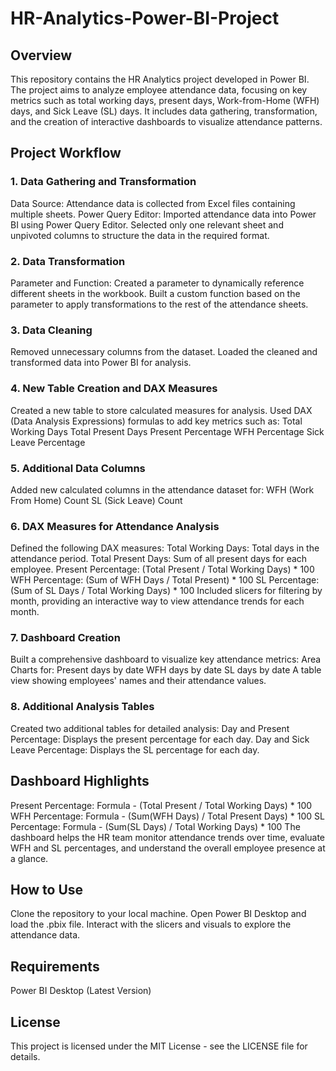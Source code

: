 # HR-Analytics-Power-BI-Project
## Overview
This repository contains the HR Analytics project developed in Power BI. The project aims to analyze employee attendance data, focusing on key metrics such as total working days, present days, Work-from-Home (WFH) days, and Sick Leave (SL) days. It includes data gathering, transformation, and the creation of interactive dashboards to visualize attendance patterns.

## Project Workflow
### 1. Data Gathering and Transformation
Data Source: Attendance data is collected from Excel files containing multiple sheets.
Power Query Editor:
Imported attendance data into Power BI using Power Query Editor.
Selected only one relevant sheet and unpivoted columns to structure the data in the required format.
### 2. Data Transformation
Parameter and Function:
Created a parameter to dynamically reference different sheets in the workbook.
Built a custom function based on the parameter to apply transformations to the rest of the attendance sheets.
### 3. Data Cleaning
Removed unnecessary columns from the dataset.
Loaded the cleaned and transformed data into Power BI for analysis.
### 4. New Table Creation and DAX Measures
Created a new table to store calculated measures for analysis.
Used DAX (Data Analysis Expressions) formulas to add key metrics such as:
Total Working Days
Total Present Days
Present Percentage
WFH Percentage
Sick Leave Percentage
### 5. Additional Data Columns
Added new calculated columns in the attendance dataset for:
WFH (Work From Home) Count
SL (Sick Leave) Count
### 6. DAX Measures for Attendance Analysis
Defined the following DAX measures:
Total Working Days: Total days in the attendance period.
Total Present Days: Sum of all present days for each employee.
Present Percentage: (Total Present / Total Working Days) * 100
WFH Percentage: (Sum of WFH Days / Total Present) * 100
SL Percentage: (Sum of SL Days / Total Working Days) * 100
Included slicers for filtering by month, providing an interactive way to view attendance trends for each month.
### 7. Dashboard Creation
Built a comprehensive dashboard to visualize key attendance metrics:
Area Charts for:
Present days by date
WFH days by date
SL days by date
A table view showing employees' names and their attendance values.
### 8. Additional Analysis Tables
Created two additional tables for detailed analysis:
Day and Present Percentage: Displays the present percentage for each day.
Day and Sick Leave Percentage: Displays the SL percentage for each day.
## Dashboard Highlights
Present Percentage: Formula - (Total Present / Total Working Days) * 100
WFH Percentage: Formula - (Sum(WFH Days) / Total Present Days) * 100
SL Percentage: Formula - (Sum(SL Days) / Total Working Days) * 100
The dashboard helps the HR team monitor attendance trends over time, evaluate WFH and SL percentages, and understand the overall employee presence at a glance.

## How to Use
Clone the repository to your local machine.
Open Power BI Desktop and load the .pbix file.
Interact with the slicers and visuals to explore the attendance data.
## Requirements
Power BI Desktop (Latest Version)
## License
This project is licensed under the MIT License - see the LICENSE file for details.
